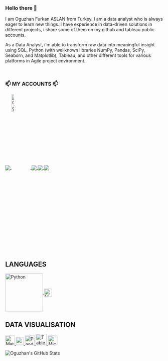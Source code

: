 ### Hello there 👋

I am Oguzhan Furkan ASLAN from Turkey. I am a data analyst who is always eager to learn new things.
I have experience in data-driven solutions in different projects, i share some of them on my github and tableau public accounts.

As a Data Analyst, i'm able to transform raw data into meaningful insight using SQL, Python (with wellknown
libraries NumPy, Pandas, SciPy, Seaborn, and Matplotlib), Tableau, and other different tools for various platforms in Agile project environment.

<br/>

<div align="left"> <h3 align="left"> 📫 MY ACCOUNTS 📫 </h1> </div>

<p align="left">
<a href="https://www.linkedin.com/in/oguzhanaslan3707/">
  <img align="center" src="https://img.shields.io/badge/linkedin-%230077B5.svg?&style=for-the-badge&logo=linkedin&logoColor=white" />
</a>
<a href="https://github.com/OFAslan">
  <img align="center" src="https://komarev.com/ghpvc/?username=OFAslan" alt="Oguz"  width="12%"/>
</a>
</a>
<a href="https://public.tableau.com/app/profile/ofaslan">
  <img align="center" src="https://img.shields.io/badge/Tableau-E97627?style=for-the-badge&logo=Tableau&logoColor=white" />
</a>
<a href="mailto:furkanaslan3894@gmail.com">  
  <img align="center" src="https://img.shields.io/badge/gmail-f1f2f6.svg?&style=for-the-badge&logo=gmail&logoColor=red" />
</a>
<a href="https://www.medium.com">
  <img align="center" src="https://img.shields.io/badge/%20-medium-black?&style=for-the-badge&logoColor=white" />
</a>
</p>

<br/>


<div align="left"> <h2 align="left"> LANGUAGES </h2> </div>


<p align="left">
<a href="#" target="_blank"> <img align="center" src="https://download.logo.wine/logo/Python_(programming_language)/Python_(programming_language)-Logo.wine.png" alt="Python" width="120"/> </a>
<a href="#" target="_blank"> <img align="center" src="https://img.shields.io/badge/MS%20SQL%20Server-CC2927.svg?style=for-the-badge&logo=Microsoft-SQL-Server&logoColor=white" alt="MSSQL" height="25"/> </a>
</p>


<div align="left"> <h2 align="left"> DATA VISUALISATION </h2> </div>

<p align="left">
<a href="#" target="_blank"> <img src="https://matplotlib.org/stable/_static/logo2_compressed.svg" alt="Matplotlib" height="30"/> </a>
<a href="#" target="_blank"> <img src="https://seaborn.pydata.org/_static/logo-wide-lightbg.svg" height="25"/> </a>
<a href="#" target="_blank"> <img src="https://upload.wikimedia.org/wikipedia/commons/thumb/e/ed/Pandas_logo.svg/2560px-Pandas_logo.svg.png" alt="Pandas" height="30"/> </a>
<a href="#" target="_blank"> <img src="https://princeinfotech.net/wp-content/uploads/2021/09/tableau-integration-logo.png" alt="Tableau" height="35"/> </a>
<a href="#" target="_blank"> <img src="https://insightsoftware.com/wp-content/uploads/2018/03/blog-microsoft-power-bi-solid-color.jpg" alt="Microsoft Power BI" height="30"/> </a>
</p>

![Oguzhan's GitHub Stats](https://github-readme-stats.vercel.app/api?username=OFAslan&show_icons=true&include_all_commits=true)
